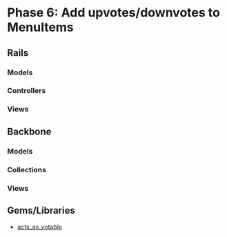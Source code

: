 # Phase 6: Add upvotes/downvotes to MenuItems
## Rails
### Models

### Controllers

### Views

## Backbone
### Models

### Collections

### Views

## Gems/Libraries
* [acts_as_votable](https://github.com/ryanto/acts_as_votable)
